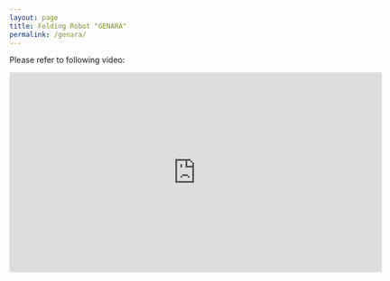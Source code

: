 ```yaml
---
layout: page
title: Folding Robot "GENARA"
permalink: /genara/
---
```




Please refer to following video:

<iframe width="660" height="355" src="https://www.youtube.com/embed/fjcCzUmnjek" frameborder="0" allow="autoplay; encrypted-media" allowfullscreen></iframe>